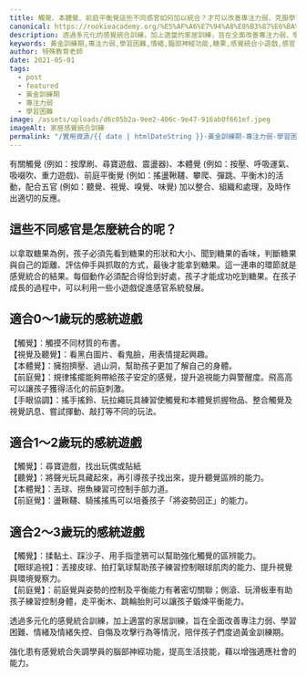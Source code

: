 ```yaml
---
title: 觸覺、本體覺、前庭平衡覺這些不同感官如何加以統合？才可以改善專注力弱、克服學習障礙
canonical: https://rookieacademy.org/%E5%AF%A6%E7%94%A8%E8%B3%87%E6%BA%90/my-first-article/
description: 透過多元化的感覺統合訓練，加上適當的家居訓練，旨在全面改善專注力弱、學習困難、情緒及情緒失控、自傷及攻擊行為等情況，陪伴孩子們度過黃金訓練期。
keywords: 黃金訓練期,專注力弱,學習困難,情緒,腦部神經功能,糖果,感覺統合小遊戲,感官,觸摸,本體覺,姿勢控制,前庭覺,平衡能力,鍛煉平衡
author: 特殊教育老師
date: 2021-05-01
tags:
  - post
  - featured
  - 黃金訓練期
  - 專注力弱
  - 學習困難
image: /assets/uploads/d6c05b2a-9ee2-406c-9e47-916ab0f661ef.jpeg
imageAlt: 家居感覺統合訓練
permalink: "/實用資源/{{ date | htmlDateString }}-黃金訓練期-專注力弱-學習困難/"
---
```


有關觸覺 (例如：按摩刷、尋寶遊戲、震盪器)、本體覺 (例如：按壓、呼吸運氣、吸啜吹、重力遊戲)、前庭平衡覺 (例如：搖盪鞦韆、攀爬、彈跳、平衡木)的活動，配合五官 (例如：聽覺、視覺、嗅覺、味覺) 加以整合、組織和處理，及時作出適切的反應。

## 這些不同感官是怎麼統合的呢？

以拿取糖果為例，孩子必須先看到糖果的形狀和大小、聞到糖果的香味，判斷糖果與自己的距離、評估伸手與抓取的方式，最後才能拿到糖果。這一連串的環節就是感覺統合的結果。每個動作必須配合得恰到好處，孩子才能成功吃到糖果。在孩子成長的過程中，可以利用一些小遊戲促進感官系統發展。

## 適合0～1歲玩的感統遊戲

【觸覺】：觸摸不同材質的布書。\
【視覺及聽覺】：看黑白圖片、看鬼臉，用表情提起興趣。\
【本體覺】：擁抱擠壓、過山洞，幫助孩子更加了解自己的身體。\
【前庭覺】：規律搖擺能夠帶給孩子安定的感覺，提升追視能力與警醒度。飛高高可以讓孩子獲得活化的前庭刺激。\
【手眼協調】：搖手搖鈴、玩拉繩玩具練習使觸覺和本體覺抓握物品、整合觸覺及視覺訊息、嘗試揮動、敲打等不同的玩法。

## 適合1～2歲玩的感統遊戲

【觸覺】：尋寶遊戲，找出玩偶或貼紙\
【聽覺】：將聲光玩具藏起來，再引導孩子找出來，提升聽覺區辨的能力。\
【本體覺】：丟球、撈魚練習可控制手部力道。\
【前庭覺】：盪鞦韆、騎搖搖馬可以培養孩子「將姿勢回正」的能力。

## 適合2～3歲玩的感統遊戲

【觸覺】：揉黏土、踩沙子、用手指塗鴉可以幫助強化觸覺的區辨能力。\
【眼球追視】：丟接皮球、拍打氣球幫助孩子練習控制眼球肌肉的能力、提升視覺與環境覺察力。\
【前庭覺】：前庭覺與姿勢的控制及平衡能力有著密切關聯；側滾、玩滑板車有助孩子練習控制身體，走平衡木、跳輪胎則可以讓孩子鍛煉平衡能力。

透過多元化的感覺統合訓練，加上適當的家居訓練，旨在全面改善專注力弱、學習困難、情緒及情緒失控、自傷及攻擊行為等情況，陪伴孩子們度過黃金訓練期。

強化患有感覺統合失調學員的腦部神經功能，提高生活技能，藉以增強適應社會的能力。